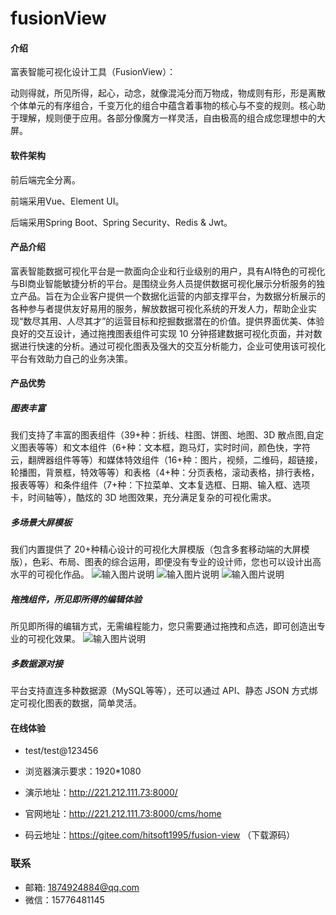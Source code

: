 # fusionView

#### 介绍
富表智能可视化设计工具（FusionView）：

动则得就，所见所得，起心，动念，就像混沌分而万物成，物成则有形，形是离散个体单元的有序组合，千变万化的组合中蕴含着事物的核心与不变的规则。核心助于理解，规则便于应用。各部分像魔方一样灵活，自由极高的组合成您理想中的大屏。

#### 软件架构
前后端完全分离。

前端采用Vue、Element UI。

后端采用Spring Boot、Spring Security、Redis & Jwt。


#### 产品介绍

富表智能数据可视化平台是一款面向企业和行业级别的用户，具有AI特色的可视化与BI商业智能敏捷分析的平台。是围绕业务人员提供数据可视化展示分析服务的独立产品。旨在为企业客户提供一个数据化运营的内部支撑平台，为数据分析展示的各种参与者提供友好易用的服务，解放数据可视化系统的开发人力，帮助企业实现“数尽其用、人尽其才”的运营目标和挖掘数据潜在的价值。提供界面优美、体验良好的交互设计，通过拖拽图表组件可实现 10 分钟搭建数据可视化页面，并对数据进行快速的分析。通过可视化图表及强大的交互分析能力，企业可使用该可视化平台有效助力自己的业务决策。

#### 产品优势

##### 图表丰富
我们支持了丰富的图表组件（39+种：折线、柱图、饼图、地图、3D 散点图,自定义图表等等）和文本组件（6+种：文本框，跑马灯，实时时间，颜色快，字符云，翻牌器组件等等）和媒体特效组件（16+种：图片，视频，二维码，超链接，轮播图，背景框，特效等等）和表格（4+种：分页表格，滚动表格，排行表格，报表等等）和条件组件（7+种：下拉菜单、文本复选框、日期、输入框、选项卡，时间轴等），酷炫的 3D 地图效果，充分满足复杂的可视化需求。
##### 多场景大屏模板
我们内置提供了 20+种精心设计的可视化大屏模版（包含多套移动端的大屏模版），色彩、布局、图表的综合运用，即便没有专业的设计师，您也可以设计出高水平的可视化作品。
![输入图片说明](images/image1.png)
![输入图片说明](images/image2.png)
![输入图片说明](images/image3.png)
##### 拖拽组件，所见即所得的编辑体验
所见即所得的编辑方式，无需编程能力，您只需要通过拖拽和点选，即可创造出专业的可视化效果。
![输入图片说明](images/image.png)
##### 多数据源对接
平台支持直连多种数据源（MySQL等等），还可以通过 API、静态 JSON 方式绑定可视化图表的数据，简单灵活。

#### 在线体验
- test/test@123456
- 浏览器演示要求：1920*1080

- 演示地址：http://221.212.111.73:8000/
- 官网地址：http://221.212.111.73:8000/cms/home
- 码云地址：https://gitee.com/hitsoft1995/fusion-view （下载源码）

### 联系
- 邮箱: 1874924884@qq.com
- 微信：15776481145
